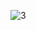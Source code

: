 ![3](https://user-images.githubusercontent.com/73140217/140048415-0e3ca72d-1743-4c8b-979d-4654da12be21.PNG)
